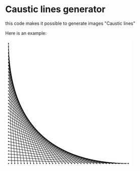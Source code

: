 # Caustic lines generator

this code makes it possible to generate images "Caustic lines"

Here is an example:

![image_exemple](exemple.png)